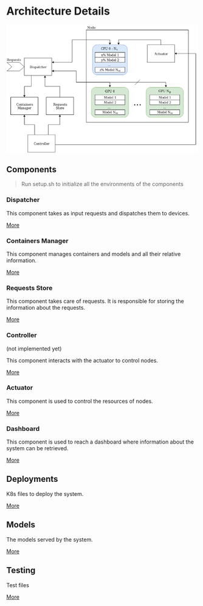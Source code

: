 # Architecture Details
<img src="./doc/img/GeneralView.png">

## Components
> Run setup.sh to initialize all the environments of the components
 
### Dispatcher
This component takes as input requests and dispatches them to devices.

[More](./components/dispatcher/)

### Containers Manager
This component manages containers and models and all their relative information.

[More](./components/containers_manager/)

### Requests Store
This component takes care of requests. It is responsible for storing the information about the requests.

[More](./components/requests_store/)

### Controller
(not implemented yet)

This component interacts with the actuator to control nodes.

[More](./components/controller/)

### Actuator
This component is used to control the resources of nodes.

[More](./components/actuator/)

### Dashboard
This component is used to reach a dashboard where information about the system can be retrieved.

[More](./components/dashboard/)


## Deployments
K8s files to deploy the system.

[More](./deployments/)

## Models
The models served by the system.

[More](./models/)

## Testing
Test files

[More](./testing/)